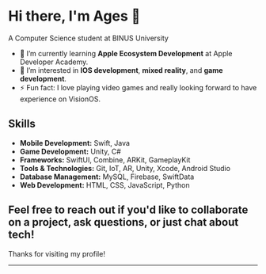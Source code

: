 
# Hi there, I'm Ages 👋
A Computer Science student at BINUS University

- 🌱 I’m currently learning **Apple Ecosystem Development** at Apple Developer Academy.
- 🤔 I’m interested in **IOS development**, **mixed reality**, and **game development**.
- ⚡ Fun fact: I love playing video games and really looking forward to have experience on VisionOS.

## Skills

- **Mobile Development:** Swift, Java
- **Game Development:** Unity, C#
- **Frameworks:** SwiftUI, Combine, ARKit, GameplayKit
- **Tools & Technologies:** Git, IoT, AR, Unity, Xcode, Android Studio
- **Database Management:** MySQL, Firebase, SwiftData
- **Web Development:** HTML, CSS, JavaScript, Python

## Feel free to reach out if you'd like to collaborate on a project, ask questions, or just chat about tech!
Thanks for visiting my profile!

---


